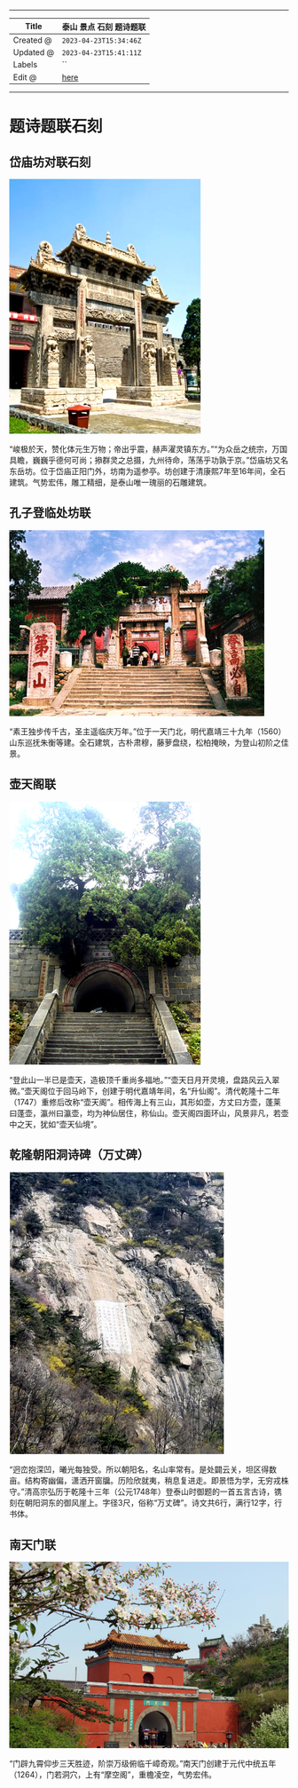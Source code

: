 -----

| Title     | 泰山 景点 石刻 题诗题联                                   |
| --------- | ----------------------------------------------- |
| Created @ | `2023-04-23T15:34:46Z`                          |
| Updated @ | `2023-04-23T15:41:11Z`                          |
| Labels    | \`\`                                            |
| Edit @    | [here](https://github.com/junxnone/t/issues/17) |

-----

# 题诗题联石刻

## 岱庙坊对联石刻

![image](media/58fce4da953dc26b3b841763eb25cdd33e3d67b0.png)

“峻极於天，赞化体元生万物；帝出乎震，赫声濯灵镇东方。”“为众岳之统宗，万国具瞻，巍巍乎德何可尚；撡群灵之总摄，九州待命，荡荡乎功孰于京。”岱庙坊又名东岳坊。位于岱庙正阳门外，坊南为遥参亭。坊创建于清康熙7年至16年间，全石建筑。气势宏伟，雕工精细，是泰山唯一瑰丽的石雕建筑。

## 孔子登临处坊联

![image](media/f703e08b375e4b08baf48d83c30cc0a469b0791b.png)

“素王独步传千古，圣主遥临庆万年。”位于一天门北，明代嘉靖三十九年（1560）山东巡抚朱衡等建。全石建筑，古朴肃穆，藤萝盘绕，松柏掩映，为登山初阶之佳景。

## 壶天阁联

![image](media/c9eb1f55df6525beba2ce659aeaeec3098924e78.png)

“登此山一半已是壶天，造极顶千重尚多福地。”“壶天日月开灵境，盘路风云入翠微。”壶天阁位于回马岭下，创建于明代嘉靖年间，名“升仙阁”。清代乾隆十二年（1747）重修后改称“壶天阁”。相传海上有三山，其形如壶，方丈曰方壶，蓬莱曰蓬壶，瀛州曰瀛壶，均为神仙居住，称仙山。壶天阁四面环山，风景非凡，若壶中之天，犹如“壶天仙境”。

## 乾隆朝阳洞诗碑（万丈碑）

![image](media/4e105f51018bf6fb847d0e8930ba8b8a5ce0fdbf.png)

“迥峦抱深凹，曦光每独受。所以朝阳名，名山率常有。是处闢云关，坦区得数亩。结构寄幽偏，潇洒开窗牖。历险欣就夷，稍息复进走。即景悟为学，无穷戎株守。”清高宗弘历于乾隆十三年（公元1748年）登泰山时御题的一首五言古诗，镌刻在朝阳洞东的御风崖上。字径3尺，俗称“万丈碑”。诗文共6行，满行12字，行书体。

## 南天门联

![image](media/37a71d24bbc034d4baf3323b7fa65e63072682ad.png)

“门辟九霄仰步三天胜迹，阶崇万级俯临千嶂奇观。”南天门创建于元代中统五年（1264），门若洞穴，上有“摩空阁”，重檐凌空，气势宏伟。

